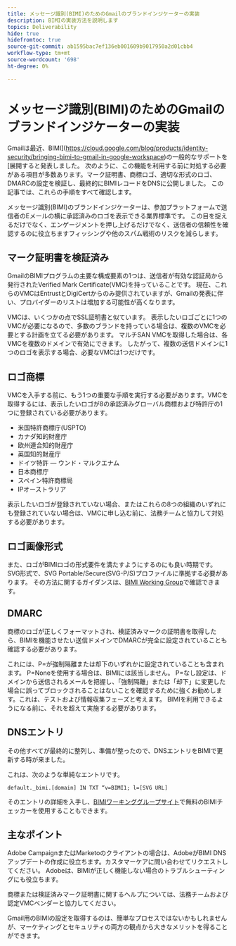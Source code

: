 ```yaml
---
title: メッセージ識別(BIMI)のためのGmailのブランドインジケーターの実装
description: BIMIの実装方法を説明します
topics: Deliverability
hide: true
hidefromtoc: true
source-git-commit: ab1595bac7ef136eb001609b9017950a2d01cbb4
workflow-type: tm+mt
source-wordcount: '698'
ht-degree: 0%

---
```



# メッセージ識別(BIMI)のためのGmailのブランドインジケーターの実装

Gmailは最近、BIMI](https://cloud.google.com/blog/products/identity-security/bringing-bimi-to-gmail-in-google-workspace)の一般的なサポートを[展開すると発表しました。 次のように、この機能を利用する前に対処する必要がある項目が多数あります。マーク証明書、商標ロゴ、適切な形式のロゴ、DMARCの設定を検証し、最終的にBIMIレコードをDNSに公開しました。 この記事では、これらの手順をすべて確認します。

メッセージ識別(BIMI)のブランドインジケーターは、参加プラットフォームで送信者のEメールの横に承認済みのロゴを表示できる業界標準です。 この目を捉えるだけでなく、エンゲージメントを押し上げるだけでなく、送信者の信頼性を確認するのに役立ちますフィッシングや他のスパム戦術のリスクを減らします。

## マーク証明書を検証済み

GmailのBIMIプログラムの主要な構成要素の1つは、送信者が有効な認証局から発行されたVerified Mark Certificate(VMC)を持っていることです。 現在、これらのVMCはEntrustとDigiCertからのみ提供されていますが、Gmailの発表に伴い、プロバイダーのリストは増加する可能性が高くなります。

VMCは、いくつかの点でSSL証明書と似ています。 表示したいロゴごとに1つのVMCが必要になるので、多数のブランドを持っている場合は、複数のVMCを必要とする計画を立てる必要があります。 マルチSAN VMCを取得した場合は、各VMCを複数のドメインで有効にできます。 したがって、複数の送信ドメインに1つのロゴを表示する場合、必要なVMCは1つだけです。

## ロゴ商標

VMCを入手する前に、もう1つの重要な手順を実行する必要があります。VMCを取得するには、表示したいロゴが8の承認済みグローバル商標および特許庁の1つに登録されている必要があります。

* 米国特許商標庁(USPTO)
* カナダ知的財産庁
* 欧州連合知的財産庁
* 英国知的財産庁
* ドイツ特許 — ウンド・マルクエナム
* 日本商標庁
* スペイン特許商標局
* IPオーストラリア

表示したいロゴが登録されていない場合、またはこれらの8つの組織のいずれにも登録されていない場合は、VMCに申し込む前に、法務チームと協力して対処する必要があります。

## ロゴ画像形式

また、ロゴがBIMIロゴの形式要件を満たすようにするのにも良い時期です。 SVG形式で、SVG Portable/Secure(SVG-P/S)プロファイルに準拠する必要があります。 その方法に関するガイダンスは、[BIMI Working Group](https://bimigroup.org/svg-conversion-tools-released)で確認できます。

## DMARC

商標のロゴが正しくフォーマットされ、検証済みマークの証明書を取得したら、BIMIを機能させたい送信ドメインでDMARCが完全に設定されていることも確認する必要があります。

これには、P=が強制隔離または却下のいずれかに設定されていることも含まれます。 P=Noneを使用する場合は、BIMIには該当しません。 P=なし設定は、ドメインから送信されるメールを把握し、「強制隔離」または「却下」に変更した場合に誤ってブロックされることはないことを確認するために強くお勧めします。これは、テストおよび情報収集フェーズと考えます。 BIMIを利用できるようになる前に、それを超えて実施する必要があります。

## DNSエントリ

その他すべてが最終的に整列し、準備が整ったので、DNSエントリをBIMIで更新する時が来ました。

これは、次のような単純なエントリです。

```
default._bimi.[domain] IN TXT “v=BIMI1; l=[SVG URL] 
```

そのエントリの詳細を入手し、[BIMIワーキンググループサイト](https://bimigroup.org/implementation-guide)で無料のBIMIチェッカーを使用することもできます。


## 主なポイント

Adobe CampaignまたはMarketoのクライアントの場合は、AdobeがBIMI DNSアップデートの作成に役立ちます。カスタマーケアに問い合わせてリクエストしてください。 Adobeは、BIMIが正しく機能しない場合のトラブルシューティングにも役立ちます。

商標または検証済みマーク証明書に関するヘルプについては、法務チームおよび認定VMCベンダーと協力してください。

Gmail用のBIMIの設定を取得するのは、簡単なプロセスではないかもしれませんが、マーケティングとセキュリティの両方の観点から大きなメリットを得ることができます。
